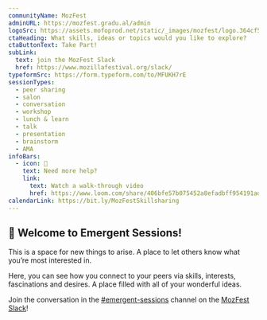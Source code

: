 ```yaml
---
communityName: MozFest
adminURL: https://mozfest.gradu.al/admin
logoSrc: https://assets.mofoprod.net/static/_images/mozfest/logo.364cf5df72b2.svg
ctaHeading: What skills, ideas or topics would you like to explore?
ctaButtonText: Take Part!
subLink:
  text: join the MozFest Slack
  href: https://www.mozillafestival.org/slack/
typeformSrc: https://form.typeform.com/to/MFUKH7rE
sessionTypes:
  - peer sharing
  - salon
  - conversation
  - workshop
  - lunch & learn
  - talk
  - presentation
  - brainstorm
  - AMA
infoBars:
  - icon: 🤔
    text: Need more help?
    link:
      text: Watch a walk-through video
      href: https://www.loom.com/share/406bfe57b075452a8efadbff954191ad
calendarLink: https://bit.ly/MozFestSkillsharing
---
```


## 👋 Welcome to Emergent Sessions!

This is a space for new things to arise. A place to let others know what you’re most interested in.

Here, you can see how you connect to your peers via skills, interests, fascinations and desires. A place filled with all of your wonderful ideas.

Join the conversation in the
[#emergent-sessions](https://app.slack.com/client/T170JCUN6/C01PXSJ9AH0) channel on the [MozFest Slack](https://www.mozillafestival.org/slack/)!
